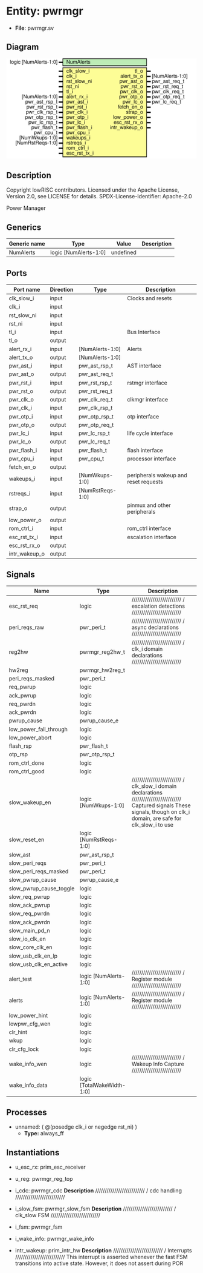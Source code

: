 # Entity: pwrmgr

- **File**: pwrmgr.sv
## Diagram

![Diagram](pwrmgr.svg "Diagram")
## Description

 Copyright lowRISC contributors.
 Licensed under the Apache License, Version 2.0, see LICENSE for details.
 SPDX-License-Identifier: Apache-2.0

 Power Manager


## Generics

| Generic name | Type                  | Value     | Description |
| ------------ | --------------------- | --------- | ----------- |
| NumAlerts    | logic [NumAlerts-1:0] | undefined |             |
## Ports

| Port name     | Direction | Type             | Description                            |
| ------------- | --------- | ---------------- | -------------------------------------- |
| clk_slow_i    | input     |                  |  Clocks and resets                     |
| clk_i         | input     |                  |                                        |
| rst_slow_ni   | input     |                  |                                        |
| rst_ni        | input     |                  |                                        |
| tl_i          | input     |                  |  Bus Interface                         |
| tl_o          | output    |                  |                                        |
| alert_rx_i    | input     | [NumAlerts-1:0]  |  Alerts                                |
| alert_tx_o    | output    | [NumAlerts-1:0]  |                                        |
| pwr_ast_i     | input     | pwr_ast_rsp_t    |  AST interface                         |
| pwr_ast_o     | output    | pwr_ast_req_t    |                                        |
| pwr_rst_i     | input     | pwr_rst_rsp_t    |  rstmgr interface                      |
| pwr_rst_o     | output    | pwr_rst_req_t    |                                        |
| pwr_clk_o     | output    | pwr_clk_req_t    |  clkmgr interface                      |
| pwr_clk_i     | input     | pwr_clk_rsp_t    |                                        |
| pwr_otp_i     | input     | pwr_otp_rsp_t    |  otp interface                         |
| pwr_otp_o     | output    | pwr_otp_req_t    |                                        |
| pwr_lc_i      | input     | pwr_lc_rsp_t     |  life cycle interface                  |
| pwr_lc_o      | output    | pwr_lc_req_t     |                                        |
| pwr_flash_i   | input     | pwr_flash_t      |  flash interface                       |
| pwr_cpu_i     | input     | pwr_cpu_t        |  processor interface                   |
| fetch_en_o    | output    |                  |                                        |
| wakeups_i     | input     | [NumWkups-1:0]   |  peripherals wakeup and reset requests |
| rstreqs_i     | input     | [NumRstReqs-1:0] |                                        |
| strap_o       | output    |                  |  pinmux and other peripherals          |
| low_power_o   | output    |                  |                                        |
| rom_ctrl_i    | input     |                  |  rom_ctrl interface                    |
| esc_rst_tx_i  | input     |                  |  escalation interface                  |
| esc_rst_rx_o  | output    |                  |                                        |
| intr_wakeup_o | output    |                  |                                        |
## Signals

| Name                    | Type                       | Description                                                                                                                                                                       |
| ----------------------- | -------------------------- | --------------------------------------------------------------------------------------------------------------------------------------------------------------------------------- |
| esc_rst_req             | logic                      | ////////////////////////// /  escalation detections //////////////////////////                                                                                                    |
| peri_reqs_raw           | pwr_peri_t                 | ////////////////////////// /  async declarations //////////////////////////                                                                                                       |
| reg2hw                  | pwrmgr_reg2hw_t            | ////////////////////////// /  clk_i domain declarations //////////////////////////                                                                                                |
| hw2reg                  | pwrmgr_hw2reg_t            |                                                                                                                                                                                   |
| peri_reqs_masked        | pwr_peri_t                 |                                                                                                                                                                                   |
| req_pwrup               | logic                      |                                                                                                                                                                                   |
| ack_pwrup               | logic                      |                                                                                                                                                                                   |
| req_pwrdn               | logic                      |                                                                                                                                                                                   |
| ack_pwrdn               | logic                      |                                                                                                                                                                                   |
| pwrup_cause             | pwrup_cause_e              |                                                                                                                                                                                   |
| low_power_fall_through  | logic                      |                                                                                                                                                                                   |
| low_power_abort         | logic                      |                                                                                                                                                                                   |
| flash_rsp               | pwr_flash_t                |                                                                                                                                                                                   |
| otp_rsp                 | pwr_otp_rsp_t              |                                                                                                                                                                                   |
| rom_ctrl_done           | logic                      |                                                                                                                                                                                   |
| rom_ctrl_good           | logic                      |                                                                                                                                                                                   |
| slow_wakeup_en          | logic [NumWkups-1:0]       | ////////////////////////// /  clk_slow_i domain declarations //////////////////////////  Captured signals  These signals, though on clk_i domain, are safe for clk_slow_i to use  |
| slow_reset_en           | logic [NumRstReqs-1:0]     |                                                                                                                                                                                   |
| slow_ast                | pwr_ast_rsp_t              |                                                                                                                                                                                   |
| slow_peri_reqs          | pwr_peri_t                 |                                                                                                                                                                                   |
| slow_peri_reqs_masked   | pwr_peri_t                 |                                                                                                                                                                                   |
| slow_pwrup_cause        | pwrup_cause_e              |                                                                                                                                                                                   |
| slow_pwrup_cause_toggle | logic                      |                                                                                                                                                                                   |
| slow_req_pwrup          | logic                      |                                                                                                                                                                                   |
| slow_ack_pwrup          | logic                      |                                                                                                                                                                                   |
| slow_req_pwrdn          | logic                      |                                                                                                                                                                                   |
| slow_ack_pwrdn          | logic                      |                                                                                                                                                                                   |
| slow_main_pd_n          | logic                      |                                                                                                                                                                                   |
| slow_io_clk_en          | logic                      |                                                                                                                                                                                   |
| slow_core_clk_en        | logic                      |                                                                                                                                                                                   |
| slow_usb_clk_en_lp      | logic                      |                                                                                                                                                                                   |
| slow_usb_clk_en_active  | logic                      |                                                                                                                                                                                   |
| alert_test              | logic [NumAlerts-1:0]      | ////////////////////////// /  Register module //////////////////////////                                                                                                          |
| alerts                  | logic [NumAlerts-1:0]      | ////////////////////////// /  Register module //////////////////////////                                                                                                          |
| low_power_hint          | logic                      |                                                                                                                                                                                   |
| lowpwr_cfg_wen          | logic                      |                                                                                                                                                                                   |
| clr_hint                | logic                      |                                                                                                                                                                                   |
| wkup                    | logic                      |                                                                                                                                                                                   |
| clr_cfg_lock            | logic                      |                                                                                                                                                                                   |
| wake_info_wen           | logic                      | ////////////////////////// /  Wakeup Info Capture //////////////////////////                                                                                                      |
| wake_info_data          | logic [TotalWakeWidth-1:0] |                                                                                                                                                                                   |
## Processes
- unnamed: ( @(posedge clk_i or negedge rst_ni) )
  - **Type:** always_ff
## Instantiations

- u_esc_rx: prim_esc_receiver
- u_reg: pwrmgr_reg_top
- i_cdc: pwrmgr_cdc
**Description**
//////////////////////////
/  cdc handling
//////////////////////////

- i_slow_fsm: pwrmgr_slow_fsm
**Description**
//////////////////////////
/  clk_slow FSM
//////////////////////////

- i_fsm: pwrmgr_fsm
- i_wake_info: pwrmgr_wake_info
- intr_wakeup: prim_intr_hw
**Description**
//////////////////////////
/  Interrupts
//////////////////////////
 This interrupt is asserted whenever the fast FSM transitions
 into active state.  However, it does not assert during POR

